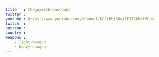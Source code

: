 ```yaml
---
title   : theguywithnoaccount
twitter :
youtube : https://www.youtube.com/channel/UCErBbjSUv4IFJ7GbMqtPC-w
twitch  :
patreon :
country :
weapons :
    - light-bowgun
    - heavy-bowgun
---
```

